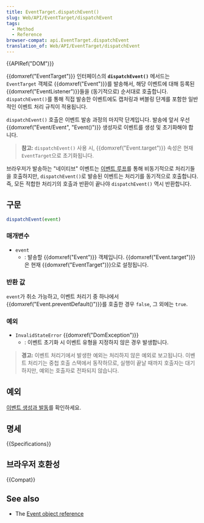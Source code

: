 ```yaml
---
title: EventTarget.dispatchEvent()
slug: Web/API/EventTarget/dispatchEvent
tags:
  - Method
  - Reference
browser-compat: api.EventTarget.dispatchEvent
translation_of: Web/API/EventTarget/dispatchEvent
---
```

{{APIRef("DOM")}}

{{domxref("EventTarget")}} 인터페이스의 **`dispatchEvent()`** 메서드는 `EventTarget` 객체로 {{domxref("Event")}}를 발송해서, 해당 이벤트에 대해 등록된 {{domxref("EventListener")}}들을 (동기적으로) 순서대로 호출합니다. `dispatchEvent()`를 통해 직접 발송한 이벤트에도 캡처링과 버블링 단계를 포함한 일반적인 이벤트 처리 규칙이 적용됩니다.

`dispatchEvent()` 호출은 이벤트 발송 과정의 마지막 단계입니다. 발송에 앞서 우선 {{domxref("Event/Event", "Event()")}} 생성자로 이벤트를 생성 및 초기화해야 합니다.

> **참고:** `dispatchEvent()` 사용 시, {{domxref("Event.target")}} 속성은 현재 `EventTarget`으로 초기화됩니다.

브라우저가 발송하는 "네이티브" 이벤트는 [이벤트 루프](/ko/docs/Web/JavaScript/EventLoop)를 통해 비동기적으로 처리기들을 호출하지만, `dispatchEvent()`로 발송된 이벤트는 처리기를 동기적으로 호출합니다. 즉, 모든 적합한 처리기의 호출과 반환이 끝나야 `dispatchEvent()` 역시 반환합니다.

## 구문

```js
dispatchEvent(event)
```

### 매개변수

- `event`
  - : 발송할 {{domxref("Event")}} 객체입니다. {{domxref("Event.target")}}은 현재 {{domxref("EventTarget")}}으로 설정됩니다.

### 반환 값

`event`가 취소 가능하고, 이벤트 처리기 중 하나에서 {{domxref("Event.preventDefault()")}}를 호출한 경우 `false`, 그 외에는 `true`.

### 예외

- `InvalidStateError` {{domxref("DomException")}}
  - : 이벤트 초기화 시 이벤트 유형을 지정하지 않은 경우 발생합니다.

> **경고:** 이벤트 처리기에서 발생한 예외는 처리하지 않은 예외로 보고됩니다. 이벤트 처리기는 중첩 호출 스택에서 동작하므로, 실행이 끝날 때까지 호출자는 대기하지만, 예외는 호출자로 전파되지 않습니다.

## 예외

[이벤트 생성과 발동](/ko/docs/Web/Events/Creating_and_triggering_events)를 확인하세요.

## 명세

{{Specifications}}

## 브라우저 호환성

{{Compat}}

## See also

- The [Event object reference](/ko/docs/Web/API/Event)
